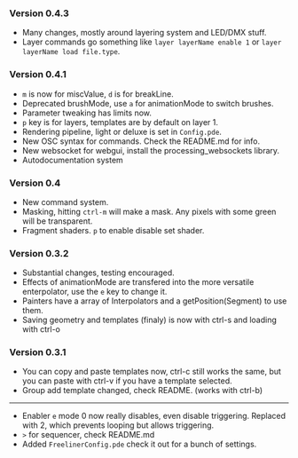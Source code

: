 ### Version 0.4.3 ###
 * Many changes, mostly around layering system and LED/DMX stuff.
 * Layer commands go something like `layer layerName enable 1` or `layer layerName load file.type`.



### Version 0.4.1 ###
 * `m` is now for miscValue, `d` is for breakLine.
 * Deprecated brushMode, use `a` for animationMode to switch brushes.
 * Parameter tweaking has limits now.
 * `p` key is for layers, templates are by default on layer 1.
 * Rendering pipeline, light or deluxe is set in `Config.pde`.
 * New OSC syntax for commands. Check the README.md for info.
 * New websocket for webgui, install the processing_websockets library.
 * Autodocumentation system

### Version 0.4 ###
 * New command system.
 * Masking, hitting `ctrl-m` will make a mask. Any pixels with some green will be transparent.
 * Fragment shaders. `p` to enable disable set shader.

### Version 0.3.2 ###
 * Substantial changes, testing encouraged.
 * Effects of animationMode are transfered into the more versatile enterpolator, use the `e` key to change it.
 * Painters have a array of Interpolators and a getPosition(Segment) to use them.
 * Saving geometry and templates (finaly) is now with ctrl-s and loading with ctrl-o

### Version 0.3.1 ###
* You can copy and paste templates now, ctrl-c still works the same, but you can paste with ctrl-v if you have a template selected.
* Group add template changed, check README. (works with ctrl-b)
-------
* Enabler `e` mode 0 now really disables, even disable triggering. Replaced with 2, which prevents looping but allows triggering.
* `>` for sequencer, check README.md
* Added `FreelinerConfig.pde` check it out for a bunch of settings.
